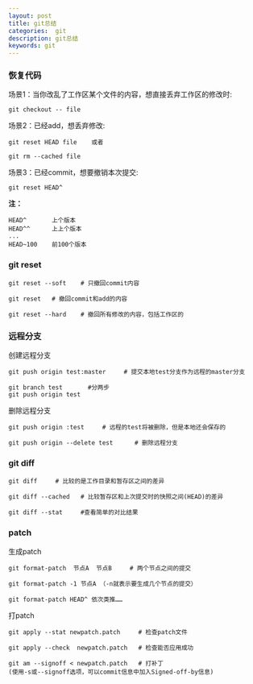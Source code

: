 ```yaml
---
layout: post
title: git总结
categories:  git
description: git总结
keywords: git
---
```

### 恢复代码
场景1：当你改乱了工作区某个文件的内容，想直接丢弃工作区的修改时:

```
git checkout -- file
```

场景2：已经add，想丢弃修改:

```
git reset HEAD file    或者
```

```
git rm --cached file
```

场景3：已经commit，想要撤销本次提交:

```
git reset HEAD^
```

**注：**
```
HEAD^       上个版本
HEAD^^      上上个版本
...
HEAD~100    前100个版本
```

### git reset
```
git reset --soft    # 只撤回commit内容
```

```
git reset   # 撤回commit和add的内容
```

```
git reset --hard    # 撤回所有修改的内容，包括工作区的
```

### 远程分支

创建远程分支

```
git push origin test:master     # 提交本地test分支作为远程的master分支
```

```
git branch test       #分两步
git push origin test
```

删除远程分支
```
git push origin :test     # 远程的test将被删除，但是本地还会保存的
```

```
git push origin --delete test      # 删除远程分支
```

### git diff
```
git diff     # 比较的是工作目录和暂存区之间的差异
```

```
git diff --cached   # 比较暂存区和上次提交时的快照之间(HEAD)的差异
```

```
git diff --stat     #查看简单的对比结果
```

### patch
 
生成patch

```
git format-patch  节点A  节点B     # 两个节点之间的提交
```
 
```
git format-patch -1 节点A （-n就表示要生成几个节点的提交）
```

```
git format-patch HEAD^ 依次类推……
```

打patch

```
git apply --stat newpatch.patch     # 检查patch文件
```

```
git apply --check  newpatch.patch   # 检查能否应用成功
```

```
git am --signoff < newpatch.patch   # 打补丁 
(使用-s或--signoff选项，可以commit信息中加入Signed-off-by信息)
```